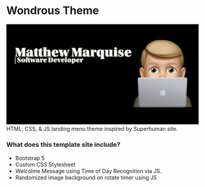 # Wondrous Theme
![Matthew's Profile Image](https://github.com/MattMarquise/MattMarquise/blob/master/profileimage.png)
HTML, CSS, & JS landing menu theme inspired by Superhuman site.

### What does this template site include?
 - Bootstrap 5
 - Custom CSS Stylesheet
 - Welcolme Message using Time of Day Recognition via JS.
 - Randomized image background on rotate timer using JS
